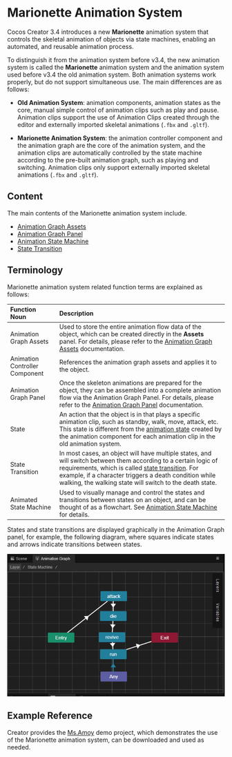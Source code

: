 # Marionette Animation System

Cocos Creator 3.4 introduces a new **Marionette** animation system that controls the skeletal animation of objects via state machines, enabling an automated, and reusable animation process.

To distinguish it from the animation system before v3.4, the new animation system is called the **Marionette** animation system and the animation system used before v3.4 the old animation system. Both animation systems work properly, but do not support simultaneous use. The main differences are as follows:

- **Old Animation System**: animation components, animation states as the core, manual simple control of animation clips such as play and pause. Animation clips support the use of Animation Clips created through the editor and externally imported skeletal animations (`.fbx` and `.gltf`).

- **Marionette Animation System**: the animation controller component and the animation graph are the core of the animation system, and the animation clips are automatically controlled by the state machine according to the pre-built animation graph, such as playing and switching. Animation clips only support externally imported skeletal animations (`.fbx` and `.gltf`).

## Content

The main contents of the Marionette animation system include.

- [Animation Graph Assets](animation-graph.md)
- [Animation Graph Panel](animation-graph-panel.md)
- [Animation State Machine](animation-graph-basics.md)
- [State Transition](state-transition.md)

## Terminology

Marionette animation system related function terms are explained as follows:

| Function Noun | Description |
| :--- | :--- |
| Animation Graph Assets | Used to store the entire animation flow data of the object, which can be created directly in the **Assets** panel. For details, please refer to the [Animation Graph Assets](animation-graph.md) documentation. |
| Animation Controller Component | References the animation graph assets and applies it to the object. |
| Animation Graph Panel | Once the skeleton animations are prepared for the object, they can be assembled into a complete animation flow via the Animation Graph Panel. For details, please refer to the [Animation Graph Panel](animation-graph-panel.md) documentation. |
| State | An action that the object is in that plays a specific animation clip, such as standby, walk, move, attack, etc. <br>This state is different from the [animation state](../animation-state.md) created by the animation component for each animation clip in the old animation system. |
| State Transition | In most cases, an object will have multiple states, and will switch between them according to a certain logic of requirements, which is called [state transition](state-transition.md). For example, if a character triggers a death condition while walking, the walking state will switch to the death state. |
| Animated State Machine | Used to visually manage and control the states and transitions between states on an object, and can be thought of as a flowchart. See [Animation State Machine](animation-graph-basics.md) for details.

States and state transitions are displayed graphically in the Animation Graph panel, for example, the following diagram, where squares indicate states and arrows indicate transitions between states.

![example](animation-graph-basics/example.png)

## Example Reference

Creator provides the [Ms.Amoy](https://github.com/cocos-creator/example-marionette) demo project, which demonstrates the use of the Marionette animation system, can be downloaded and used as needed.
